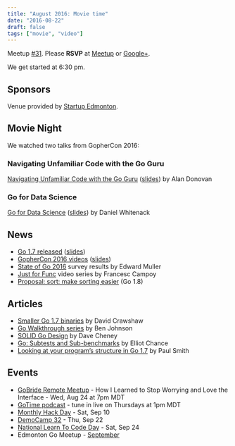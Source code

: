 ```yaml
---
title: "August 2016: Movie time"
date: "2016-08-22"
draft: false
tags: ["movie", "video"]
---
```

Meetup [#31](https://github.com/edmontongo/presentations/issues/48). Please **RSVP** at [Meetup](https://www.meetup.com/startupedmonton/events/231587723/) or [Google+](https://plus.google.com/events/cjq60em8kdig3le1167etu7fgi8?authkey=CLq6mvKwxrmR7gE).

We get started at 6:30 pm.

## Sponsors

Venue provided by [Startup Edmonton](https://www.startupedmonton.com/).

## Movie Night

We watched two talks from GopherCon 2016:

### Navigating Unfamiliar Code with the Go Guru

[Navigating Unfamiliar Code with the Go Guru](https://www.youtube.com/watch?v=ak97oH0D6fI) ([slides](https://github.com/gophercon/2016-talks/tree/main/AlanDonovan-GoGuru)) by Alan Donovan

### Go for Data Science

[Go for Data Science](https://www.youtube.com/watch?v=D5tDubyXLrQ) ([slides](https://github.com/gophercon/2016-talks/tree/main/DanielWhitenack-GoForDataScience)) by Daniel Whitenack

## News

- [Go 1.7 released](https://blog.golang.org/go1.7) ([slides](https://talks.godoc.org/github.com/bradfitz/talk-2016-08-16-seattle-go-1.7/go1.7.slide))
- [GopherCon 2016 videos](https://www.youtube.com/playlist?list=PL2ntRZ1ySWBdliXelGAItjzTMxy2WQh0P) ([slides](https://github.com/gophercon/2016-talks))
- [State of Go 2016](https://talks.godoc.org/github.com/freeformz/talks/20160712_gophercon/talk.slide) survey results by Edward Muller
- [Just for Func](https://www.youtube.com/channel/UC_BzFbxG2za3bp5NRRRXJSw) video series by Francesc Campoy
- [Proposal: sort: make sorting easier](https://github.com/golang/go/issues/16721) (Go 1.8)

## Articles

- [Smaller Go 1.7 binaries](https://blog.golang.org/go1.7-binary-size) by David Crawshaw
- [Go Walkthrough series](https://medium.com/@benbjohnson) by Ben Johnson
- [SOLID Go Design](https://dave.cheney.net/2016/08/20/solid-go-design) by Dave Cheney
- [Go: Subtests and Sub-benchmarks](https://elliot.land/go-subtests-and-sub-benchmarks) by Elliot Chance
- [Looking at your program’s structure in Go 1.7](https://pauladamsmith.com/blog/2016/08/go-1.7-ssa.html) by Paul Smith

## Events

- [GoBride Remote Meetup](https://www.meetup.com/gobridge/events/233067903/) - How I Learned to Stop Worrying and Love the Interface - Wed, Aug 24 at 7pm MDT
- [GoTime podcast](https://changelog.com/gotime/) - tune in live on Thursdays at 1pm MDT
- [Monthly Hack Day](https://www.meetup.com/startupedmonton/events/231796693/) - Sat, Sep 10
- [DemoCamp 32](https://www.meetup.com/startupedmonton/events/231175235/) - Thu, Sep 22
- [National Learn To Code Day](https://www.eventbrite.ca/e/edmonton-national-learn-to-code-day-2016-interactive-stories-game-making-with-html-css-on-september-tickets-26414846517) - Sat, Sep 24
- Edmonton Go Meetup - [September](/meetup/2016-09/)

